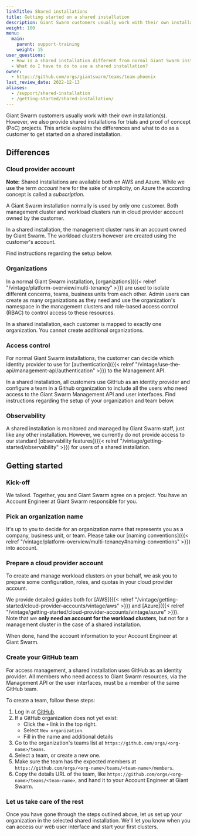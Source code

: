 ```yaml
---
linkTitle: Shared installations
title: Getting started on a shared installation
description: Giant Swarm customers usually work with their own installation(s). However, we also provide shared installations for trials and proof of concept (PoC) projects. This article explains the differences and what to do as a customer to get started on a shared installation.
weight: 100
menu:
  main:
    parent: support-training
    weight: 15
user_questions:
  - How is a shared installation different from normal Giant Swarm installations?
  - What do I have to do to use a shared installation?
owner:
  - https://github.com/orgs/giantswarm/teams/team-phoenix
last_review_date: 2022-12-13
aliases:
  - /support/shared-installation
  - /getting-started/shared-installation/
---
```


Giant Swarm customers usually work with their own installation(s). However, we also provide shared installations for trials and proof of concept (PoC) projects. This article explains the differences and what to do as a customer to get started on a shared installation.

## Differences

### Cloud provider account

**Note:** Shared installations are available both on AWS and Azure. While we use the term _account_ here for the sake of simplicity, on Azure the according concept is called a _subscription_.

A Giant Swarm installation normally is used by only one customer. Both management cluster and workload clusters run in cloud provider account owned by the customer.

In a shared installation, the management cluster runs in an account owned by Giant Swarm. The workload clusters however are created using the customer's account.

Find instructions regarding the setup below.

### Organizations

In a normal Giant Swarm installation, [organizations]({{< relref "/vintage/platform-overview/multi-tenancy" >}}) are used to isolate different concerns, teams, business units from each other. Admin users can create as many organizations as they need and use the organization's namespace in the management clusters and role-based access control (RBAC) to control access to these resources.

In a shared installation, each customer is mapped to exactly one organization. You cannot create additional organizations.

### Access control

For normal Giant Swarm installations, the customer can decide which identity provider to use for [authentication]({{< relref "/vintage/use-the-api/management-api/authentication" >}}) to the Management API.

In a shared installation, all customers use GitHub as an identity provider and configure a team in a Github organization to include all the users who need access to the Giant Swarm Management API and user interfaces. Find instructions regarding the setup of your organization and team below.

### Observability

A shared installation is monitored and managed by Giant Swarm staff, just like any other installation. However, we currently do not provide access to our standard [observability features]({{< relref "/vintage/getting-started/observability" >}}) for users of a shared installation.

## Getting started

### Kick-off

We talked. Together, you and Giant Swarm agree on a project. You have an Account Engineer at Giant Swarm responsible for you.

### Pick an organization name

It's up to you to decide for an organization name that represents you as a company, business unit, or team. Please take our [naming conventions]({{< relref "/vintage/platform-overview/multi-tenancy#naming-conventions" >}}) into account.

### Prepare a cloud provider account

To create and manage workload clusters on your behalf, we ask you to prepare some configuration, roles, and quotas in your cloud provider account.

We provide detailed guides both for [AWS]({{< relref "/vintage/getting-started/cloud-provider-accounts/vintage/aws" >}}) and [Azure]({{< relref "/vintage/getting-started/cloud-provider-accounts/vintage/azure" >}}). Note that we **only need an account for the workload clusters**, but not for a management cluster in the case of a shared installation.

When done, hand the account information to your Account Engineer at Giant Swarm.

### Create your GitHub team

For access management, a shared installation uses GitHub as an identity provider. All members who need access to Giant Swarm resources, via the Management API or the user interfaces, must be a member of the same GitHub team.

To create a team, follow these steps:

1. Log in at [GitHub](https://github.com/).
2. If a GitHub organization does not yet exist:
    - Click the `+` link in the top right.
    - Select `New organization`.
    - Fill in the name and additional details
3. Go to the organization's teams list at `https://github.com/orgs/<org-name>/teams`.
4. Select a team, or create a new one.
5. Make sure the team has the expected members at `https://github.com/orgs/<org-name>/teams/<team-name>/members`.
6. Copy the details URL of the team, like `https://github.com/orgs/<org-name>/teams/<team-name>`, and hand it to your Account Engineer at Giant Swarm.

### Let us take care of the rest

Once you have gone through the steps outlined above, let us set up your organization in the selected shared installation. We'll let you know when you can access our web user interface and start your first clusters.
